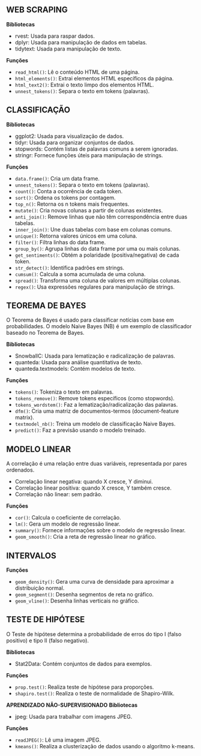 ## WEB SCRAPING
**Bibliotecas**
* rvest: Usada para raspar dados.
* dplyr: Usada para manipulação de dados em tabelas.
* tidytext: Usada para manipulação de texto.

**Funções**
* ```read_html()```: Lê o conteúdo HTML de uma página.
* ```html_elements()```: Extrai elementos HTML específicos da página.
* ```html_text2()```: Extrai o texto limpo dos elementos HTML.
* ```unnest_tokens()```: Separa o texto em tokens (palavras).

## CLASSIFICAÇÃO
**Bibliotecas**
* ggplot2: Usada para visualização de dados.
* tidyr: Usada para organizar conjuntos de dados.
* stopwords: Contém listas de palavras comuns a serem ignoradas.
* stringr: Fornece funções úteis para manipulação de strings.

**Funções**
* ```data.frame()```: Cria um data frame.
* ```unnest_tokens()```: Separa o texto em tokens (palavras).
* ```count()```: Conta a ocorrência de cada token.
* ```sort()```: Ordena os tokens por contagem.
* ```top_n()```: Retorna os n tokens mais frequentes.
* ```mutate()```: Cria novas colunas a partir de colunas existentes.
* ```anti_join()```: Remove linhas que não têm correspondência entre duas tabelas.
* ```inner_join()```: Une duas tabelas com base em colunas comuns.
* ```unique()```: Retorna valores únicos em uma coluna.
* ```filter()```: Filtra linhas do data frame.
* ```group_by()```: Agrupa linhas do data frame por uma ou mais colunas.
* ```get_sentiments()```: Obtém a polaridade (positiva/negativa) de cada token.
* ```str_detect()```: Identifica padrões em strings.
* ```cumsum()```: Calcula a soma acumulada de uma coluna.
* ```spread()```: Transforma uma coluna de valores em múltiplas colunas.
* ```regex()```: Usa expressões regulares para manipulação de strings.

## TEOREMA DE BAYES
O Teorema de Bayes é usado para classificar notícias com base em probabilidades. O modelo Naive Bayes (NB) é um exemplo de classificador baseado no Teorema de Bayes.

**Bibliotecas**
* SnowballC: Usada para lematização e radicalização de palavras.
* quanteda: Usada para análise quantitativa de texto.
* quanteda.textmodels: Contém modelos de texto.

**Funções**
* ```tokens()```: Tokeniza o texto em palavras.
* ```tokens_remove()```: Remove tokens específicos (como stopwords).
* ```tokens_wordstem()```: Faz a lematização/radicalização das palavras.
* ```dfm()```: Cria uma matriz de documentos-termos (document-feature matrix).
* ```textmodel_nb()```: Treina um modelo de classificação Naive Bayes.
* ```predict()```: Faz a previsão usando o modelo treinado.

## MODELO LINEAR
A correlação é uma relação entre duas variáveis, representada por pares ordenados.
* Correlação linear negativa: quando X cresce, Y diminui.
* Correlação linear positiva: quando X cresce, Y também cresce.
* Correlação não linear: sem padrão.

**Funções**
* ```cor()```: Calcula o coeficiente de correlação.
* ```lm()```: Gera um modelo de regressão linear.
* ```summary()```: Fornece informações sobre o modelo de regressão linear.
* ```geom_smooth()```: Cria a reta de regressão linear no gráfico.

## INTERVALOS
**Funções**
* ```geom_density()```: Gera uma curva de densidade para aproximar a distribuição normal.
* ```geom_segment()```: Desenha segmentos de reta no gráfico.
* ```geom_vline()```: Desenha linhas verticais no gráfico.

## TESTE DE HIPÓTESE
O Teste de hipótese determina a probabilidade de erros do tipo I (falso positivo) e tipo II (falso negativo).

**Bibliotecas**
* Stat2Data: Contém conjuntos de dados para exemplos.

**Funções**
* ```prop.test()```: Realiza teste de hipótese para proporções.
* ```shapiro.test()```: Realiza o teste de normalidade de Shapiro-Wilk.

**APRENDIZADO NÃO-SUPERVISIONADO**
**Bibliotecas**
* jpeg: Usada para trabalhar com imagens JPEG.

**Funções**
* ```readJPEG()```: Lê uma imagem JPEG.
* ```kmeans()```: Realiza a clusterização de dados usando o algoritmo k-means.
